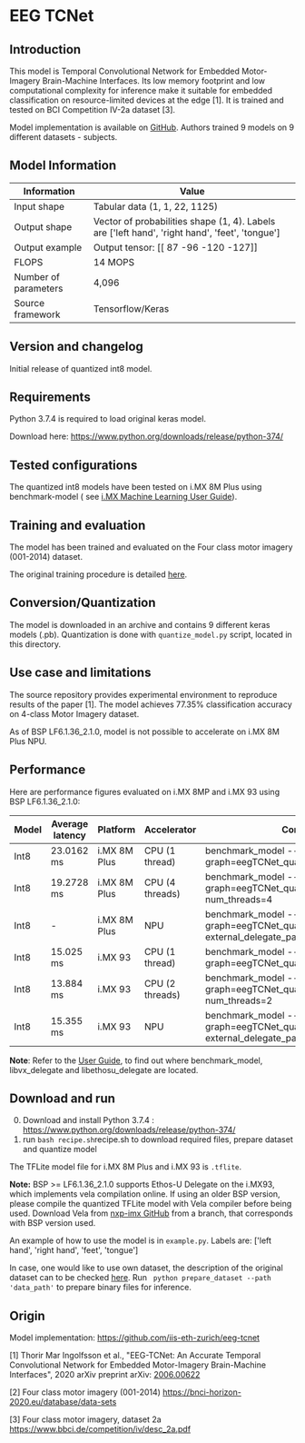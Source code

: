 # EEG TCNet

## Introduction

This model is Temporal Convolutional Network for Embedded Motor-Imagery Brain-Machine Interfaces. Its low memory
footprint and low computational complexity for inference make it suitable for embedded classification on
resource-limited
devices at the edge [1]. It is trained and tested on BCI Competition IV-2a dataset [3].

Model implementation is available on [GitHub](https://github.com/iis-eth-zurich/eeg-tcnet). Authors trained 9 models on
9 different datasets - subjects.

## Model Information

 Information          | Value                                                                                          
----------------------|------------------------------------------------------------------------------------------------
 Input shape          | Tabular data (1, 1, 22, 1125)                                                                  
 Output shape         | Vector of probabilities shape (1, 4). Labels are ['left hand', 'right hand', 'feet', 'tongue'] 
 Output example       | Output tensor: [[  87  -96 -120 -127]]                                                         
 FLOPS                | 14 MOPS                                                                                        
 Number of parameters | 4,096                                                                                          
 Source framework     | Tensorflow/Keras                                                                               

## Version and changelog

Initial release of quantized int8 model.

## Requirements

Python 3.7.4 is required to load original keras model.

Download here: https://www.python.org/downloads/release/python-374/

## Tested configurations

The quantized int8 models have been tested on i.MX 8M Plus using benchmark-model (
see [i.MX Machine Learning User Guide](https://www.nxp.com/docs/en/user-guide/IMX-MACHINE-LEARNING-UG.pdf)).

## Training and evaluation

The model has been trained and evaluated on the Four class motor imagery (001-2014) dataset.

The original training procedure is detailed [here](https://github.com/iis-eth-zurich/eeg-tcnet).

## Conversion/Quantization

The model is downloaded in an archive and contains 9 different keras models (.pb). Quantization is done with
`quantize_model.py` script, located in this directory.

## Use case and limitations

The source repository provides experimental environment to reproduce results of the paper [1]. The model achieves 77.35%
classification accuracy on 4-class Motor Imagery dataset.

As of BSP LF6.1.36_2.1.0, model is not possible to accelerate on i.MX 8M Plus NPU. 

## Performance

Here are performance figures evaluated on i.MX 8MP and i.MX 93 using BSP LF6.1.36_2.1.0:

 Model | Average latency | Platform     | Accelerator     | Command                                                                                                                                         
-------|-----------------|--------------|-----------------|-------------------------------------------------------------------------------------------------------------------------------------------------
 Int8  | 23.0162 ms      | i.MX 8M Plus | CPU (1 thread)  | benchmark_model --graph=eegTCNet_quant_int8.tflite                                                     
 Int8  | 19.2728 ms      | i.MX 8M Plus | CPU (4 threads) | benchmark_model --graph=eegTCNet_quant_int8.tflite --num_threads=4                                     
 Int8  | -               | i.MX 8M Plus | NPU             | benchmark_model --graph=eegTCNet_quant_int8.tflite --external_delegate_path=libvx_delegate.so 
 Int8  | 15.025 ms       | i.MX 93      | CPU (1 thread)  | benchmark_model --graph=eegTCNet_quant_int8.tflite                                                     
 Int8  | 13.884 ms       | i.MX 93      | CPU (2 threads) | benchmark_model --graph=eegTCNet_quant_int8.tflite --num_threads=2                                                    
 Int8  | 15.355 ms       | i.MX 93      | NPU             | benchmark_model --graph=eegTCNet_quant_int8.tflite --external_delegate_path=libethosu_delegate.so                                                    

**Note**: Refer to the [User Guide](https://www.nxp.com/docs/en/user-guide/IMX-MACHINE-LEARNING-UG.pdf), to find out where benchmark_model, libvx_delegate and libethosu_delegate are located.

## Download and run

0. Download and install Python 3.7.4 : https://www.python.org/downloads/release/python-374/
1. run ```bash recipe.sh```recipe.sh to download required files, prepare dataset and quantize model

The TFLite model file for i.MX 8M Plus and i.MX 93 is `.tflite`. 

**Note:** BSP >= LF6.1.36_2.1.0 supports Ethos-U Delegate on the i.MX93, which implements vela compilation online. If using an older BSP version, please compile the quantized TFLite model with Vela compiler before being used. Download Vela from [nxp-imx GitHub](https://github.com/nxp-imx/ethos-u-vela) from a branch, that corresponds with BSP version used.

An example of how to use the model is in `example.py`. Labels are: ['left hand', 'right hand', 'feet', 'tongue']

In case, one would like to use own dataset, the description of the original
dataset can to be checked [here](https://www.bbci.de/competition/iv/desc_2a.pdf).
Run ``` python prepare_dataset --path 'data_path'``` to
prepare binary files for inference.

## Origin

Model implementation:  https://github.com/iis-eth-zurich/eeg-tcnet

[1] Thorir Mar Ingolfsson et al., "EEG-TCNet: An Accurate Temporal Convolutional Network for Embedded Motor-Imagery
Brain-Machine Interfaces", 2020 arXiv preprint arXiv: [2006.00622](https://arxiv.org/pdf/2006.00622.pdf)

[2] Four class motor imagery (001-2014) https://bnci-horizon-2020.eu/database/data-sets

[3] Four class motor imagery, dataset 2a https://www.bbci.de/competition/iv/desc_2a.pdf
